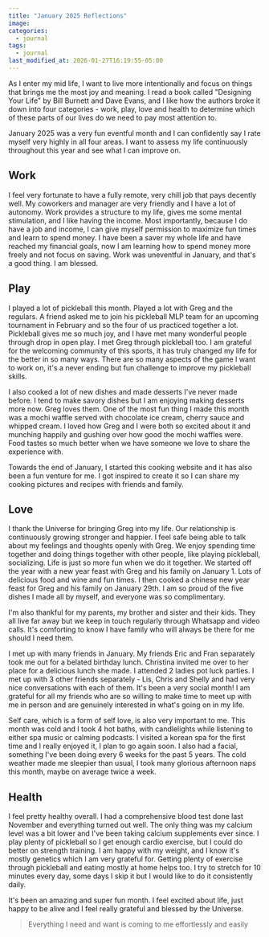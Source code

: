 ```yaml
---
title: "January 2025 Reflections"
image: 
categories:
  - journal
tags:
  - journal
last_modified_at: 2026-01-27T16:19:55-05:00
---
```



As I enter my mid life, I want to live more intentionally and focus on things that brings me the most joy and meaning. I read a book called "Designing Your Life" by Bill Burnett and Dave Evans, and I like how the authors broke it down into four categories - work, play, love and health to determine which of these parts of our lives do we need to pay most attention to.


January 2025 was a very fun eventful month and I can confidently say I rate myself very highly in all four areas. I want to assess my life continuously throughout this year and see what I can improve on.


## Work
I feel very fortunate to have a fully remote, very chill job that pays decently well. My coworkers and manager are very friendly and I have a lot of autonomy. Work provides a structure to my life, gives me some mental stimulation, and I like having the income. Most importantly, because I do have a job and income, I can give myself permission to maximize fun times and learn to spend money. I have been a saver my whole life and have reached my financial goals, now I am learning how to spend money more freely and not focus on saving.
Work was uneventful in January, and that's a good thing. I am blessed.

## Play 
I played a lot of pickleball this month. Played a lot with Greg and the regulars. A friend asked me to join his pickleball MLP team for an upcoming tournament in February and so the four of us practiced together a lot. Pickleball gives me so much joy, and I have met many wonderful people through drop in open play. I met Greg through pickleball too. I am grateful for the welcoming community of this sports, it has truly changed my life for the better in so many ways. There are so many aspects of the game I want to work on, it's a never ending but fun challenge to improve my pickleball skills.

I also cooked a lot of new dishes and made desserts I've never made before. I tend to make savory dishes but I am enjoying making desserts more now. Greg loves them. One of the most fun thing I made this month was a mochi waffle served with chocolate ice cream, cherry sauce and whipped cream. I loved how Greg and I were both so excited about it and munching happily and gushing over how good the mochi waffles were. Food tastes so much better when we have someone we love to share the experience with.

Towards the end of January, I started this cooking website and it has also been a fun venture for me. I got inspired to create it so I can share my cooking pictures and recipes with friends and family. 

## Love
I thank the Universe for bringing Greg into my life. Our relationship is continuously growing stronger and happier. I feel safe being able to talk about my feelings and thoughts openly with Greg. We enjoy spending time together and doing things together with other people, like playing pickleball, socializing. Life is just so more fun when we do it together.
We started off the year with a new year feast with Greg and his family on January 1. Lots of delicious food and wine and fun times. I then cooked a chinese new year feast for Greg and his family on January 29th. I am so proud of the five dishes I made all by myself, and everyone was so complimentary.

I'm also thankful for my parents, my brother and sister and their kids. They all live far away but we keep in touch regularly through Whatsapp and video calls. It's comforting to know I have family who will always be there for me should I need them.

I met up with many friends in January. My friends Eric and Fran separately took me out for a belated birthday lunch. Christina invited me over to her place for a delicious lunch she made. I attended 2 ladies pot luck parties. I met up with 3 other friends separately - Lis, Chris and Shelly and had very nice conversations with each of them. It's been a very social month! 
I am grateful for all my friends who are so willing to make time to meet up with me in person and are genuinely interested in what's going on in my life.

Self care, which is a form of self love, is also very important to me. This month was cold and I took 4 hot baths, with candlelights while listening to either spa music or calming podcasts. I visited a korean spa for the first time and I really enjoyed it, I plan to go again soon. I also had a facial, something I've been doing every 6 weeks for the past 5 years. The cold weather made me sleepier than usual, I took many glorious afternoon naps this month, maybe on average twice a week.

## Health
I feel pretty healthy overall. I had a comprehensive blood test done last November and everything turned out well. The only thing was my calcium level was a bit lower and I've been taking calcium supplements ever since. I play plenty of pickleball so I get enough cardio exercise, but I could do better on strength training. 
I am happy with my weight, and I know it's mostly genetics which I am very grateful for. Getting plenty of exercise through pickleball and eating mostly at home helps too. 
I try to stretch for 10 minutes every day, some days I skip it but I would like to do it consistently daily.


It's been an amazing and super fun month. I feel excited about life, just happy to be alive and I feel really grateful and blessed by the Universe.


> Everything I need and want is coming to me effortlessly and easily
